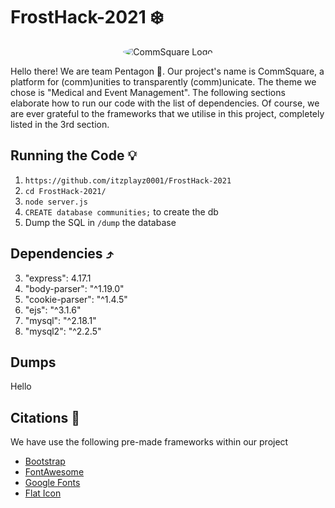 # FrostHack-2021 ❄️

<p align="center">
<img style="border-radius: 50%" src="https://cdn.discordapp.com/attachments/840466882477686825/840846403440738304/unknown.png" alt="CommSquare Logo">
</p>

Hello there! We are team Pentagon 🚀.  Our project's name is CommSquare, a platform for (comm)unities to transparently (comm)unicate. The theme we chose is "Medical and Event Management". The following sections elaborate how to run our code with the list of dependencies. Of course, we are ever grateful to the frameworks that we utilise in this project, completely listed in the 3rd section.

## Running the Code 💡
1. `https://github.com/itzplayz0001/FrostHack-2021`
2. `cd FrostHack-2021/`
3. `node server.js`
4. `CREATE database communities;` to create the db
5. Dump the SQL in `/dump` the database

## Dependencies ⤴️
3. "express": 4.17.1
2. "body-parser": "^1.19.0"
3. "cookie-parser": "^1.4.5"
4. "ejs": "^3.1.6"
5. "mysql": "^2.18.1"
6. "mysql2": "^2.2.5"

## Dumps
Hello

## Citations 📑
We have use the following pre-made frameworks within our project
- [Bootstrap](https://getbootstrap.com/)
- [FontAwesome](https://fontawesome.com/)
- [Google Fonts](https://fonts.google.com/)
- [Flat Icon](https://flaticon.com/)
